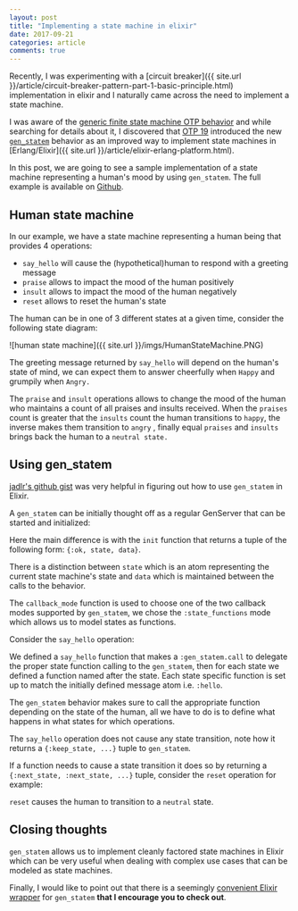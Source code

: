 ```yaml
---
layout: post
title: "Implementing a state machine in elixir"
date: 2017-09-21
categories: article
comments: true
---
```


Recently, I was experimenting with a [circuit breaker]({{ site.url }}/article/circuit-breaker-pattern-part-1-basic-principle.html) implementation in elixir and I naturally came across the need to implement a state machine.

I was aware of the [generic finite state machine OTP behavior](http://erlang.org/doc/man/gen_fsm.html) and while searching for details about it, I discovered that [OTP 19](https://www.erlang.org/news/tag/OTP-19) introduced the new [`gen_statem`](http://erlang.org/doc/man/gen_statem.html) behavior as an improved way to implement state machines in [Erlang/Elixir]({{ site.url }}/article/elixir-erlang-platform.html).

In this post, we are going to see a sample implementation of a state machine representing a human's mood by using `gen_statem`. The full example is available on [Github](https://github.com/MissaouiChedy/new_gen_statem).

## Human state machine

In our example, we have a state machine representing a human being that provides 4 operations:

- `say_hello` will cause the (hypothetical)human to respond with a greeting message
- `praise` allows to impact the mood of the human positively
- `insult` allows to impact the mood of the human negatively
- `reset` allows to reset the human's state

The human can be in one of 3 different states at a given time, consider the following state diagram:

<div class="img-container">
![human state machine]({{ site.url }}/imgs/HumanStateMachine.PNG)
</div>

The greeting message returned by `say_hello` will depend on the human's state of mind, we can expect them to answer cheerfully when `Happy` and grumpily when `Angry.` 

The `praise` and `insult` operations allows to change the mood of the human who maintains a count of all praises and insults received. When the `praises` count is greater that the `insults` count the human transitions to `happy`, the inverse makes them transition to `angry` , finally equal `praises` and `insults` brings back the human to a `neutral state.`

## Using gen_statem

[jadlr's github gist](https://gist.github.com/jadlr/7ccb10acde10622b4f9ab0615c5400ea) was very helpful in figuring out how to use `gen_statem` in Elixir.

A `gen_statem` can be initially thought off as a regular GenServer that can be started and initialized:

<script src="https://gist.github.com/MissaouiChedy/a949e072a0050c167f51eb8b0e328d31.js"></script>

Here the main difference is with the `init` function that returns a tuple of the following form: `{:ok, state, data}`. 

There is a distinction between `state` which is an atom representing the current state machine's state and `data` which is maintained between the calls to the behavior.

The `callback_mode` function is used to choose one of the two callback modes supported by `gen_statem`, we chose the `:state_functions` mode which allows us to model states as functions.

Consider the `say_hello` operation:

<script src="https://gist.github.com/MissaouiChedy/a788fd33b5c36ff45cd75ba80dd5f5ae.js"></script>

We defined a `say_hello` function that makes a `:gen_statem.call` to delegate the proper state function calling to the `gen_statem`, then for each state we defined a function named after the state. Each state specific function is set up to match the initially defined message atom i.e. `:hello`.

The `gen_statem` behavior makes sure to call the appropriate function depending on the state of the human, all we have to do is to define what happens in what states for which operations.

The `say_hello` operation does not cause any state transition, note how it returns a `{:keep_state, ...}` tuple to `gen_statem`.

If a function needs to cause a state transition it does so by returning a `{:next_state, :next_state, ...}` tuple, consider the `reset` operation for example:

<script src="https://gist.github.com/MissaouiChedy/2a94884cfe5988a2b51b6a244ad0be0f.js"></script>

`reset` causes the human to transition to a `neutral` state.

## Closing thoughts

`gen_statem` allows us to implement cleanly factored state machines in Elixir which can be very useful when dealing with complex use cases that can be modeled as state machines.

Finally, I would like to point out that there is a seemingly [convenient Elixir wrapper](https://github.com/antipax/gen_state_machine) for `gen_statem` **that I encourage you to check out**.


